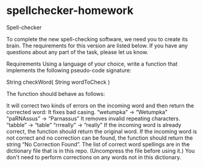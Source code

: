 # spellchecker-homework
Spell-checker

To complete the new spell-checking software, we need you to create its brain. The requirements for this version are listed below. If you have any questions about any part of the task, please let us know.

Requirements
Using a language of your choice, write a function that implements the following pseudo-code signature:

String checkWord( String wordToCheck )

The function should behave as follows:

It will correct two kinds of errors on the incoming word and then return the corrected word:
It fixes bad casing.
“wetumpka” → “Wetumpka”
“paRNAssus” → “Parnassus”
It removes invalid repeating characters.
“tabble” → “table”
“rrreally” → “really”
If the incoming word is already correct, the function should return the original word.
If the incoming word is not correct and no correction can be found, the function should return the string “No Correction Found”.
The list of correct word spellings are in the dictionary file that is in this repo. (Uncompress the file before using it.) You don't need to perform corrections on any words not in this dictionary.
